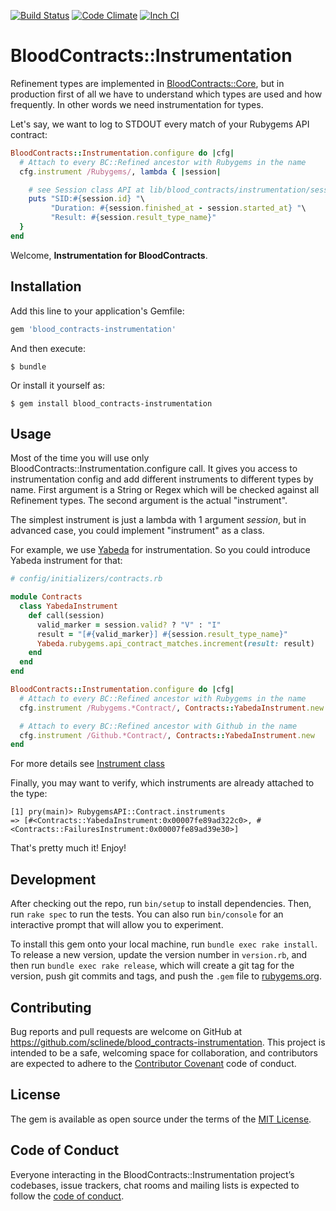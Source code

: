 [![Build Status](https://travis-ci.org/sclinede/blood_contracts-instrumentation.svg?branch=master)][travis]
[![Code Climate](https://codeclimate.com/github/sclinede/blood_contracts-instrumentation/badges/gpa.svg)][codeclimate]
[![Inch CI](https://inch-ci.org/github/sclinede/blood_contracts-instrumentation.svg?branch=master)][inch_ci]

[gem]: https://rubygems.org/gems/blood_contracts-instrumentation
[travis]: https://travis-ci.org/sclinede/blood_contracts-instrumentation
[codeclimate]: https://codeclimate.com/github/sclinede/blood_contracts-instrumentation
[inch_ci]: https://inch-ci.org/github/sclinede/blood_contracts-instrumentation


# BloodContracts::Instrumentation

Refinement types are implemented in [BloodContracts::Core](https://github.com/sclinede/blood_contracts-core), but in production first of all we have to understand
which types are used and how frequently. In other words we need instrumentation for types.

Let's say, we want to log to STDOUT every match of your Rubygems API contract:
```ruby
BloodContracts::Instrumentation.configure do |cfg|
  # Attach to every BC::Refined ancestor with Rubygems in the name
  cfg.instrument /Rubygems/, lambda { |session|

    # see Session class API at lib/blood_contracts/instrumentation/session.rb
    puts "SID:#{session.id} "\
         "Duration: #{session.finished_at - session.started_at} "\
         "Result: #{session.result_type_name}"
  }
end

```

Welcome, **Instrumentation for BloodContracts**.

## Installation

Add this line to your application's Gemfile:

```ruby
gem 'blood_contracts-instrumentation'
```

And then execute:

    $ bundle

Or install it yourself as:

    $ gem install blood_contracts-instrumentation

## Usage

Most of the time you will use only BloodContracts::Instrumentation.configure call. It gives you access to instrumentation
config and add different instruments to different types by name.
First argument is a String or Regex which will be checked against all Refinement types.
The second argument is the actual "instrument".

The simplest instrument is just a lambda with 1 argument _session_, but in advanced case, you could implement "instrument" as a class.

For example, we use [Yabeda](https://github.com/yabeda-rb/yabeda) for instrumentation. So you could introduce Yabeda
instrument for that:

```ruby
# config/initializers/contracts.rb

module Contracts
  class YabedaInstrument
    def call(session)
      valid_marker = session.valid? ? "V" : "I"
      result = "[#{valid_marker}] #{session.result_type_name}"
      Yabeda.rubygems.api_contract_matches.increment(result: result)
    end
  end
end

BloodContracts::Instrumentation.configure do |cfg|
  # Attach to every BC::Refined ancestor with Rubygems in the name
  cfg.instrument /Rubygems.*Contract/, Contracts::YabedaInstrument.new

  # Attach to every BC::Refined ancestor with Github in the name
  cfg.instrument /Github.*Contract/, Contracts::YabedaInstrument.new
end
```

For more details see [Instrument class](lib/blood_contracts/instrumentation/instrument.rb)

Finally, you may want to verify, which instruments are already attached to the type:
```
[1] pry(main)> RubygemsAPI::Contract.instruments
=> [#<Contracts::YabedaInstrument:0x00007fe89ad322c0>, #<Contracts::FailuresInstrument:0x00007fe89ad39e30>]
```

That's pretty much it!
Enjoy!

## Development

After checking out the repo, run `bin/setup` to install dependencies. Then, run `rake spec` to run the tests. You can also run `bin/console` for an interactive prompt that will allow you to experiment.

To install this gem onto your local machine, run `bundle exec rake install`. To release a new version, update the version number in `version.rb`, and then run `bundle exec rake release`, which will create a git tag for the version, push git commits and tags, and push the `.gem` file to [rubygems.org](https://rubygems.org).

## Contributing

Bug reports and pull requests are welcome on GitHub at https://github.com/sclinede/blood_contracts-instrumentation. This project is intended to be a safe, welcoming space for collaboration, and contributors are expected to adhere to the [Contributor Covenant](http://contributor-covenant.org) code of conduct.

## License

The gem is available as open source under the terms of the [MIT License](https://opensource.org/licenses/MIT).

## Code of Conduct

Everyone interacting in the BloodContracts::Instrumentation project’s codebases, issue trackers, chat rooms and mailing lists is expected to follow the [code of conduct](https://github.com/sclinede/blood_contracts-instrumentation/blob/master/CODE_OF_CONDUCT.md).
